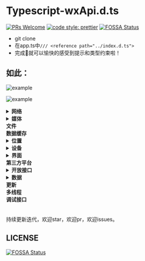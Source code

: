 # Typescript-wxApi.d.ts

[![PRs Welcome](https://img.shields.io/badge/PRs-welcome-brightgreen.svg?style=flat-square)](http://makeapullrequest.com)
[![code style: prettier](https://img.shields.io/badge/code_style-prettier-ff69b4.svg?style=flat-square)](https://github.com/prettier/prettier)
[![FOSSA Status](https://app.fossa.io/api/projects/git%2Bgithub.com%2FAdherentman%2FTypescript-wxApi.d.ts.svg?type=shield)](https://app.fossa.io/projects/git%2Bgithub.com%2FAdherentman%2FTypescript-wxApi.d.ts?ref=badge_shield)



* git clone
* 在app.ts中`/// <reference path="../index.d.ts">`
* 完成🦉就可以愉快的感受到提示和类型约束啦！

## 如此：

![example](https://blogaaaaxzh.oss-cn-hangzhou.aliyuncs.com/ts-wxapi%E6%8F%90%E7%A4%BA.png)

![example](https://blogaaaaxzh.oss-cn-hangzhou.aliyuncs.com/ts-wxApi%E6%B3%A8%E9%87%8A.png)

<details>
<summary><b>网络</b></summary>

* [x] 发起请求
* [x] 上传、下载
* [x] WebSocket
* [x] SocketTask

</details>

<details>
<summary><b>媒体</b></summary>

* [x] 图片
* [x] 录音
* [x] 录音管理
* [x] 音频播放控制
* [x] 音乐播放控制
* [x] 背景音频播放管理
* [x] 音频组件控制
* [x] 视频
* [x] 视频组件控制
* [x] 相机组件控制
* [x] 实时音视频
* [x] 动态加载字体

</details>

<summary><b>文件</b></summary>
<summary><b>数据缓存</b></summary>

<details>
<summary><b>位置</b></summary>

* [x] 获取位置
* [x] 查看位置
* [x] 地图组件控制

</details>

<details>
<summary><b>设备</b></summary>

* [x] 系统信息
* [x] 网络状态
* [x] 加速度计
* [x] 罗盘
* [x] 拨打电话
* [x] 扫码
* [x] 剪贴板
* [x] 蓝牙
* [x] iBeacon
* [x] 屏幕亮度
* [x] 用户截屏事件
* [x] 振动
* [x] 手机联系人
* [x] NFC
* [x] Wi-Fi

</details>

<details>
<summary><b>界面</b></summary>

* [x] 交互反馈
* [x] 设置导航条
* [x] 设置tabBar
* [x] 设置置顶信息
* [x] 导航
* [x] 动画
* [x] 位置
* [x] 绘图
* [x] 下拉刷新
* [x] WXML节点信息
* [x] WXML节点布局相交状态

</details>

<summary><b>第三方平台</b></summary>

<details>
<summary><b>开放接口</b></summary>

* [x] 登录
* [x] 授权
* [x] 用户信息
* [x] 微信支付
* [x] 模板消息（看官网APIs）
* [x] 客服消息（看官网APIs）
* [x] 转发
* [x] 获取二维码（看官网APIs）
* [x] 收货地址
* [x] 卡卷
* [x] 设置
* [x] 微信运动
* [x] 打开小程序
* [x] 打开APP（看官网APIs）
* [x] 获取发票抬头
* [x] 生物认证
* [x] 附近（看官网APIs）
* [x] 插件管理（看官网APIs）

</details>

<details>
<summary><b>数据</b></summary>

* [x] 常规分析（看官网APIs）
* [x] 自定义分析

</details>

<summary><b>更新</b></summary>
<summary><b>多线程</b></summary>
<summary><b>调试接口</b></summary>

<br/>
<br/>
持续更新迭代，欢迎star，欢迎pr，欢迎issues。

## LICENSE

[![FOSSA Status](https://app.fossa.io/api/projects/git%2Bgithub.com%2FAdherentman%2FTypescript-wxApi.d.ts.svg?type=large)](https://app.fossa.io/projects/git%2Bgithub.com%2FAdherentman%2FTypescript-wxApi.d.ts?ref=badge_large)

